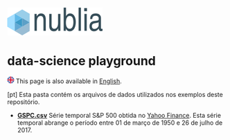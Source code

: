 ![nublia](./img/nublia_logo.png)
# data-science playground

![english](./img/flag_round_uk.png) This page is also available in
[English](README.md).

[pt] Esta pasta contém os arquivos de dados utilizados nos exemplos deste
repositório.

* [**GSPC.csv**](./GSPC.csv) Série temporal S&P 500 obtida no [Yahoo
  Finance](https://finance.yahoo.com/quote/%5EGSPC/history). Esta série
  temporal abrange o período entre 01 de março de 1950 e 26 de julho de 2017.
